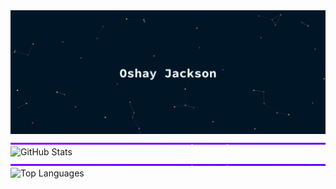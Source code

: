 <link href="https://cdn.jsdelivr.net/npm/bootstrap@5.3.3/dist/css/bootstrap.min.css" rel="stylesheet" integrity="sha384-QWTKZyjpPEjISv5WaRU9OFeRpok6YctnYmDr5pNlyT2bRjXh0JMhjY6hW+ALEwIH" crossorigin="anonymous">

<div class="card">
  <img src="./profile.gif" class="card-img-top" alt="profile-oshay">
  <div class="card-body">
<div>
<img src="./border.gif" width="100%" height="3">
  <img src="https://github-readme-stats.vercel.app/api?username=oshayjackson&hide=issues,contribs&theme=tokyonight&hide_border=true&show_icons=true&rank_icon=github&card_width=" alt="GitHub Stats" width="50%" height="">
<img src="./border.gif" width="100%" height="3">
  <img src="https://github-readme-stats.vercel.app/api/top-langs/?username=oshayjackson&layout=compact&theme=tokyonight&hide_border=true" alt="Top Languages" width="50%" height="">













